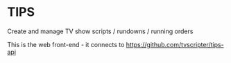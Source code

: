 # TIPS
Create and manage TV show scripts / rundowns / running orders

This is the web front-end - it connects to https://github.com/tvscripter/tips-api

